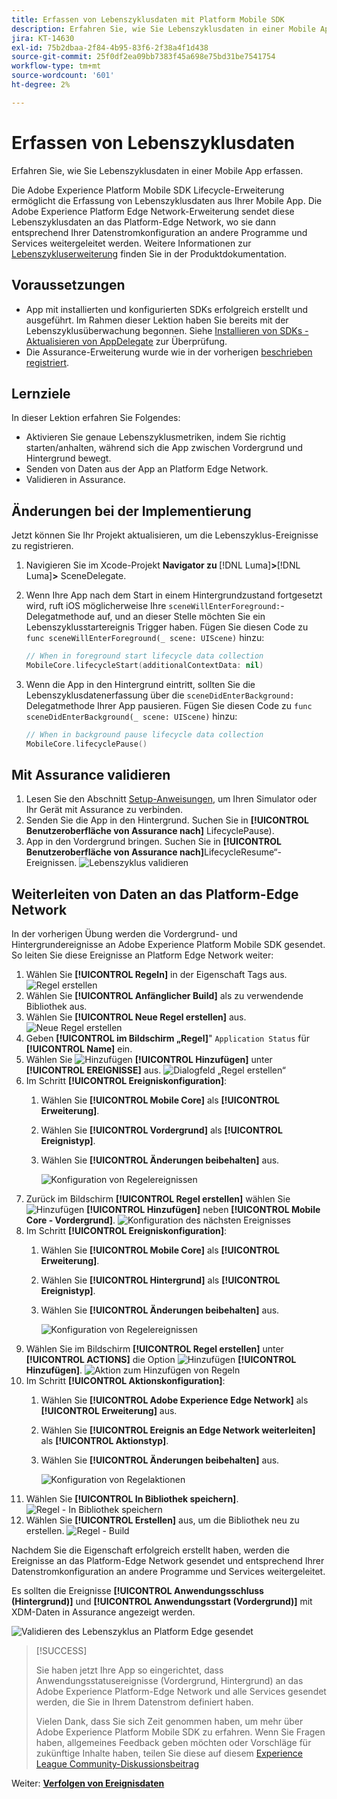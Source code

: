 ```yaml
---
title: Erfassen von Lebenszyklusdaten mit Platform Mobile SDK
description: Erfahren Sie, wie Sie Lebenszyklusdaten in einer Mobile App erfassen.
jira: KT-14630
exl-id: 75b2dbaa-2f84-4b95-83f6-2f38a4f1d438
source-git-commit: 25f0df2ea09bb7383f45a698e75bd31be7541754
workflow-type: tm+mt
source-wordcount: '601'
ht-degree: 2%

---
```


# Erfassen von Lebenszyklusdaten

Erfahren Sie, wie Sie Lebenszyklusdaten in einer Mobile App erfassen.

Die Adobe Experience Platform Mobile SDK Lifecycle-Erweiterung ermöglicht die Erfassung von Lebenszyklusdaten aus Ihrer Mobile App. Die Adobe Experience Platform Edge Network-Erweiterung sendet diese Lebenszyklusdaten an das Platform-Edge Network, wo sie dann entsprechend Ihrer Datenstromkonfiguration an andere Programme und Services weitergeleitet werden. Weitere Informationen zur [Lebenszykluserweiterung](https://developer.adobe.com/client-sdks/documentation/lifecycle-for-edge-network/) finden Sie in der Produktdokumentation.


## Voraussetzungen

* App mit installierten und konfigurierten SDKs erfolgreich erstellt und ausgeführt. Im Rahmen dieser Lektion haben Sie bereits mit der Lebenszyklusüberwachung begonnen. Siehe [Installieren von SDKs - Aktualisieren von AppDelegate](install-sdks.md#update-appdelegate) zur Überprüfung.
* Die Assurance-Erweiterung wurde wie in der vorherigen [ beschrieben registriert](install-sdks.md).

## Lernziele

In dieser Lektion erfahren Sie Folgendes:

<!--
* Add lifecycle field group to the schema.
* -->
* Aktivieren Sie genaue Lebenszyklusmetriken, indem Sie richtig starten/anhalten, während sich die App zwischen Vordergrund und Hintergrund bewegt.
* Senden von Daten aus der App an Platform Edge Network.
* Validieren in Assurance.

<!--
## Add lifecycle field group to schema

The Consumer Experience Event field group you added in the [previous lesson](create-schema.md) already contains the lifecycle fields, so you can skip this step. If you don't use Consumer Experience Event field group in your own app, you can add the lifecycle fields by doing the following:

1. Navigate to the schema interface as described in the [previous lesson](create-schema.md).
1. Open the **Luma Mobile App Event Schema** schema and select **[!UICONTROL Add]** next to Field groups.
    ![select add](assets/lifecycle-add.png)
1. In the search bar, enter "lifecycle".
1. Select the checkbox next to **[!UICONTROL AEP Mobile Lifecycle Details]**.
1. Select **[!UICONTROL Add field groups]**.
    ![add field group](assets/lifecycle-lifecycle-field-group.png)
1. Select **[!UICONTROL Save]**.
    ![save](assets/lifecycle-lifecycle-save.png)
-->

## Änderungen bei der Implementierung

Jetzt können Sie Ihr Projekt aktualisieren, um die Lebenszyklus-Ereignisse zu registrieren.

1. Navigieren Sie im Xcode-Projekt **Navigator zu &#x200B;** [!DNL Luma]&#x200B;**>**&#x200B;[!DNL Luma]&#x200B;**>** SceneDelegate.

1. Wenn Ihre App nach dem Start in einem Hintergrundzustand fortgesetzt wird, ruft iOS möglicherweise Ihre `sceneWillEnterForeground:`-Delegatmethode auf, und an dieser Stelle möchten Sie ein Lebenszyklusstartereignis Trigger haben. Fügen Sie diesen Code zu `func sceneWillEnterForeground(_ scene: UIScene)` hinzu:

   ```swift
   // When in foreground start lifecycle data collection
   MobileCore.lifecycleStart(additionalContextData: nil)
   ```

1. Wenn die App in den Hintergrund eintritt, sollten Sie die Lebenszyklusdatenerfassung über die `sceneDidEnterBackground:` Delegatmethode Ihrer App pausieren. Fügen Sie diesen Code zu `func sceneDidEnterBackground(_ scene: UIScene)` hinzu:

   ```swift
   // When in background pause lifecycle data collection
   MobileCore.lifecyclePause()
   ```

## Mit Assurance validieren

1. Lesen Sie den Abschnitt [Setup-Anweisungen](assurance.md#connecting-to-a-session), um Ihren Simulator oder Ihr Gerät mit Assurance zu verbinden.
1. Senden Sie die App in den Hintergrund. Suchen Sie in **[!UICONTROL Benutzeroberfläche von Assurance nach]** LifecyclePause).
1. App in den Vordergrund bringen. Suchen Sie in **[!UICONTROL Benutzeroberfläche von Assurance nach]**&#x200B;LifecycleResume“-Ereignissen.
   ![Lebenszyklus validieren](assets/lifecycle-lifecycle-assurance.png)


## Weiterleiten von Daten an das Platform-Edge Network

In der vorherigen Übung werden die Vordergrund- und Hintergrundereignisse an Adobe Experience Platform Mobile SDK gesendet. So leiten Sie diese Ereignisse an Platform Edge Network weiter:

1. Wählen Sie **[!UICONTROL Regeln]** in der Eigenschaft Tags aus.
   ![Regel erstellen](assets/rule-create.png)
1. Wählen Sie **[!UICONTROL Anfänglicher Build]** als zu verwendende Bibliothek aus.
1. Wählen Sie **[!UICONTROL Neue Regel erstellen]** aus.
   ![Neue Regel erstellen](assets/rules-create-new.png)
1. Geben **[!UICONTROL im Bildschirm „Regel]**&quot; `Application Status` für **[!UICONTROL Name]** ein.
1. Wählen Sie ![Hinzufügen](https://spectrum.adobe.com/static/icons/workflow_18/Smock_AddCircle_18_N.svg) **[!UICONTROL Hinzufügen]** unter **[!UICONTROL EREIGNISSE]** aus.
   ![Dialogfeld „Regel erstellen“](assets/rule-create-name.png)
1. Im Schritt **[!UICONTROL Ereigniskonfiguration]**:
   1. Wählen Sie **[!UICONTROL Mobile Core]** als **[!UICONTROL Erweiterung]**.
   1. Wählen Sie **[!UICONTROL Vordergrund]** als **[!UICONTROL Ereignistyp]**.
   1. Wählen Sie **[!UICONTROL Änderungen beibehalten]** aus.

      ![Konfiguration von Regelereignissen](assets/rule-event-configuration.png)
1. Zurück im Bildschirm **[!UICONTROL Regel erstellen]** wählen Sie ![Hinzufügen](https://spectrum.adobe.com/static/icons/workflow_18/Smock_AddCircle_18_N.svg) **[!UICONTROL Hinzufügen]** neben **[!UICONTROL Mobile Core - Vordergrund]**.
   ![Konfiguration des nächsten Ereignisses](assets/rule-event-configuration-next.png)
1. Im Schritt **[!UICONTROL Ereigniskonfiguration]**:
   1. Wählen Sie **[!UICONTROL Mobile Core]** als **[!UICONTROL Erweiterung]**.
   1. Wählen Sie **[!UICONTROL Hintergrund]** als **[!UICONTROL Ereignistyp]**.
   1. Wählen Sie **[!UICONTROL Änderungen beibehalten]** aus.

      ![Konfiguration von Regelereignissen](assets/rule-event-configuration-background.png)
1. Wählen Sie im Bildschirm **[!UICONTROL Regel erstellen]** unter **[!UICONTROL ACTIONS]** die Option ![Hinzufügen](https://spectrum.adobe.com/static/icons/workflow_18/Smock_AddCircle_18_N.svg) **[!UICONTROL Hinzufügen]**.
   ![Aktion zum Hinzufügen von Regeln](assets/rule-action-button.png)
1. Im Schritt **[!UICONTROL Aktionskonfiguration]**:
   1. Wählen Sie **[!UICONTROL Adobe Experience Edge Network]** als **[!UICONTROL Erweiterung]** aus.
   1. Wählen Sie **[!UICONTROL Ereignis an Edge Network weiterleiten]** als **[!UICONTROL Aktionstyp]**.
   1. Wählen Sie **[!UICONTROL Änderungen beibehalten]** aus.

      ![Konfiguration von Regelaktionen](assets/rule-action-configuration.png)
1. Wählen Sie **[!UICONTROL In Bibliothek speichern]**.
   ![Regel - In Bibliothek speichern](assets/rule-save-to-library.png)
1. Wählen Sie **[!UICONTROL Erstellen]** aus, um die Bibliothek neu zu erstellen.
   ![Regel - Build](assets/rule-build.png)

Nachdem Sie die Eigenschaft erfolgreich erstellt haben, werden die Ereignisse an das Platform-Edge Network gesendet und entsprechend Ihrer Datenstromkonfiguration an andere Programme und Services weitergeleitet.

Es sollten die Ereignisse **[!UICONTROL Anwendungsschluss (Hintergrund)]** und **[!UICONTROL Anwendungsstart (Vordergrund)]** mit XDM-Daten in Assurance angezeigt werden.

![Validieren des Lebenszyklus an Platform Edge gesendet](assets/lifecycle-edge-assurance.png)

>[!SUCCESS]
>
>Sie haben jetzt Ihre App so eingerichtet, dass Anwendungsstatusereignisse (Vordergrund, Hintergrund) an das Adobe Experience Platform-Edge Network und alle Services gesendet werden, die Sie in Ihrem Datenstrom definiert haben.
>
> Vielen Dank, dass Sie sich Zeit genommen haben, um mehr über Adobe Experience Platform Mobile SDK zu erfahren. Wenn Sie Fragen haben, allgemeines Feedback geben möchten oder Vorschläge für zukünftige Inhalte haben, teilen Sie diese auf diesem [Experience League Community-Diskussionsbeitrag](https://experienceleaguecommunities.adobe.com/t5/adobe-experience-platform-data/tutorial-discussion-implement-adobe-experience-cloud-in-mobile/td-p/443796?profile.language=de)

Weiter: **[Verfolgen von Ereignisdaten](events.md)**

